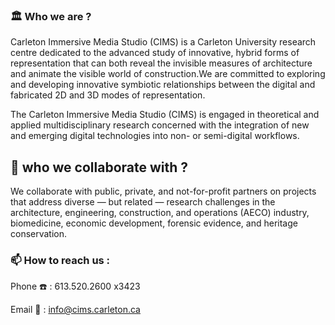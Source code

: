 ### :classical_building: Who we are ? 
Carleton Immersive Media Studio (CIMS) is a Carleton University research centre dedicated to the advanced study of innovative, hybrid forms of representation that can both reveal the invisible measures of architecture and animate the visible world of construction.We are committed to exploring and developing innovative symbiotic relationships between the digital and fabricated 2D and 3D modes of representation. 

The Carleton Immersive Media Studio (CIMS) is engaged in theoretical and applied multidisciplinary research concerned with the integration of new and emerging digital technologies into non- or semi-digital workflows. 
## :handshake:  who we collaborate with ?
We collaborate with public, private, and not-for-profit partners on projects that address diverse — but related — research challenges in the architecture, engineering, construction, and operations (AECO) industry, biomedicine, economic development, forensic evidence, and heritage conservation.

### 📫 How to reach us : 
Phone :phone: : 613.520.2600 x3423

Email :email: : info@cims.carleton.ca

<!--
**cimslab/cimslab** is a ✨ _special_ ✨ repository because its `README.md` (this file) appears on your GitHub profile.

Here are some ideas to get you started:

- 🔭 I’m currently working on ...
- 🌱 I’m currently learning ...
- 👯 I’m looking to collaborate on ...
- 🤔 I’m looking for help with ...
- 💬 Ask me about ...
- 📫 How to reach me: ...
- 😄 Pronouns: ...
- ⚡ Fun fact: ...
-->
